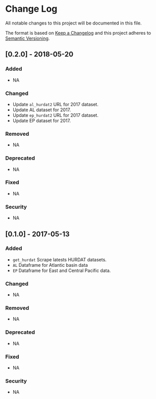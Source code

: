 # Change Log

All notable changes to this project will be documented in this file.

The format is based on [Keep a Changelog](http://keepachangelog.com/) and this project adheres to [Semantic Versioning](http://semver.org/).

## [0.2.0] - 2018-05-20

### Added
  - NA

### Changed
  - Update `al_hurdat2` URL for 2017 dataset.
  - Update AL dataset for 2017.
  - Update `ep_hurdat2` URL for 2017 dataset.
  - Update EP dataset for 2017.

### Removed
  - NA

### Deprecated
  - NA

### Fixed
  - NA

### Security
  - NA

## [0.1.0] - 2017-05-13

### Added
  - `get_hurdat` Scrape latests HURDAT datasets.
  - `AL` Dataframe for Atlantic basin data
  - `EP` Dataframe for East and Central Pacific data.

### Changed
  - NA

### Removed
  - NA

### Deprecated
  - NA

### Fixed
  - NA

### Security
  - NA
